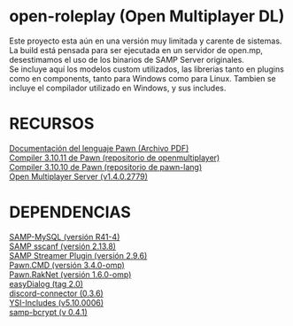 # open-roleplay (Open Multiplayer DL)
Este proyecto esta aún en una versión muy limitada y carente de sistemas.
La build está pensada para ser ejecutada en un servidor de open.mp, desestimamos el uso de los binarios de SAMP Server originales.\
Se incluye aquí los modelos custom utilizados, las librerias tanto en plugins como en components, tanto para Windows como para Linux.
Tambien se incluye el compilador utilizado en Windows, y sus includes.

# RECURSOS
[Documentación del lenguaje Pawn (Archivo PDF)](https://github.com/pawn-lang/compiler/raw/master/doc/pawn-lang.pdf)\
[Compiler 3.10.11 de Pawn (repositorio de openmultiplayer)](https://github.com/openmultiplayer/compiler)\
[Compiler 3.10.10 de Pawn (repositorio de pawn-lang)](https://github.com/pawn-lang/compiler)\
[Open Multiplayer Server (v1.4.0.2779)](https://github.com/openmultiplayer/open.mp/releases/tag/v1.4.0.2779)
# DEPENDENCIAS
[SAMP-MySQL (versión R41-4)](https://github.com/pBlueG/SA-MP-MySQL)\
[SAMP sscanf (versión 2.13.8)](https://github.com/Y-Less/sscanf)\
[SAMP Streamer Plugin (versión 2.9.6)](https://github.com/samp-incognito/samp-streamer-plugin)\
[Pawn.CMD (versión 3.4.0-omp)](https://github.com/katursis/Pawn.CMD)\
[Pawn.RakNet (versión 1.6.0-omp)](https://github.com/katursis/Pawn.RakNet)\
[easyDialog (tag 2.0)](https://github.com/Awsomedude/easyDialog)\
[discord-connector (0.3.6)](https://github.com/maddinat0r/samp-discord-connector)\
[YSI-Includes (v5.10.0006)](https://github.com/pawn-lang/YSI-Includes)\
[samp-bcrypt (v 0.4.1)](https://github.com/Sreyas-Sreelal/samp-bcrypt)